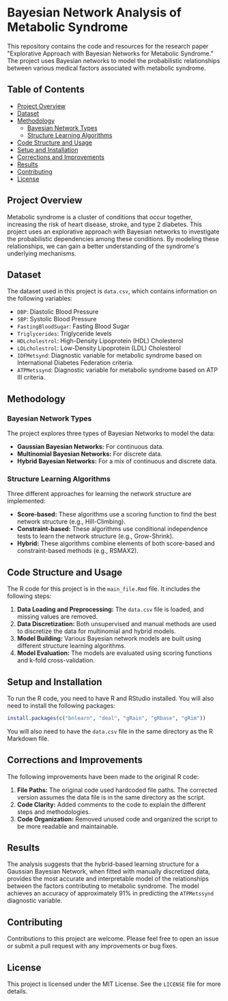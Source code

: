 # Bayesian Network Analysis of Metabolic Syndrome

This repository contains the code and resources for the research paper "Explorative Approach with Bayesian Networks for Metabolic Syndrome." The project uses Bayesian networks to model the probabilistic relationships between various medical factors associated with metabolic syndrome.

## Table of Contents
- [Project Overview](#project-overview)
- [Dataset](#dataset)
- [Methodology](#methodology)
  - [Bayesian Network Types](#bayesian-network-types)
  - [Structure Learning Algorithms](#structure-learning-algorithms)
- [Code Structure and Usage](#code-structure-and-usage)
- [Setup and Installation](#setup-and-installation)
- [Corrections and Improvements](#corrections-and-improvements)
- [Results](#results)
- [Contributing](#contributing)
- [License](#license)

## Project Overview

Metabolic syndrome is a cluster of conditions that occur together, increasing the risk of heart disease, stroke, and type 2 diabetes. This project uses an explorative approach with Bayesian networks to investigate the probabilistic dependencies among these conditions. By modeling these relationships, we can gain a better understanding of the syndrome's underlying mechanisms.

## Dataset

The dataset used in this project is `data.csv`, which contains information on the following variables:
- `DBP`: Diastolic Blood Pressure
- `SBP`: Systolic Blood Pressure
- `FastingBloodSugar`: Fasting Blood Sugar
- `Triglycerides`: Triglyceride levels
- `HDLcholestrol`: High-Density Lipoprotein (HDL) Cholesterol
- `LDLcholestrol`: Low-Density Lipoprotein (LDL) Cholesterol
- `IDFMetsynd`: Diagnostic variable for metabolic syndrome based on International Diabetes Federation criteria.
- `ATPMetssynd`: Diagnostic variable for metabolic syndrome based on ATP III criteria.

## Methodology

### Bayesian Network Types
The project explores three types of Bayesian Networks to model the data:
- **Gaussian Bayesian Networks:** For continuous data.
- **Multinomial Bayesian Networks:** For discrete data.
- **Hybrid Bayesian Networks:** For a mix of continuous and discrete data.

### Structure Learning Algorithms
Three different approaches for learning the network structure are implemented:
- **Score-based:** These algorithms use a scoring function to find the best network structure (e.g., Hill-Climbing).
- **Constraint-based:** These algorithms use conditional independence tests to learn the network structure (e.g., Grow-Shrink).
- **Hybrid:** These algorithms combine elements of both score-based and constraint-based methods (e.g., RSMAX2).

## Code Structure and Usage
The R code for this project is in the `main_file.Rmd` file. It includes the following steps:
1.  **Data Loading and Preprocessing:** The `data.csv` file is loaded, and missing values are removed.
2.  **Data Discretization:** Both unsupervised and manual methods are used to discretize the data for multinomial and hybrid models.
3.  **Model Building:** Various Bayesian network models are built using different structure learning algorithms.
4.  **Model Evaluation:** The models are evaluated using scoring functions and k-fold cross-validation.

## Setup and Installation
To run the R code, you need to have R and RStudio installed. You will also need to install the following packages:
```r
install.packages(c("bnlearn", "deal", "gRain", "gRbase", "gRim"))
```
You will also need to have the `data.csv` file in the same directory as the R Markdown file.

## Corrections and Improvements

The following improvements have been made to the original R code:
1.  **File Paths:** The original code used hardcoded file paths. The corrected version assumes the data file is in the same directory as the script.
2.  **Code Clarity:** Added comments to the code to explain the different steps and methodologies.
3.  **Code Organization:** Removed unused code and organized the script to be more readable and maintainable.

## Results
The analysis suggests that the hybrid-based learning structure for a Gaussian Bayesian Network, when fitted with manually discretized data, provides the most accurate and interpretable model of the relationships between the factors contributing to metabolic syndrome. The model achieves an accuracy of approximately 91% in predicting the `ATPMetssynd` diagnostic variable.

## Contributing
Contributions to this project are welcome. Please feel free to open an issue or submit a pull request with any improvements or bug fixes.

## License
This project is licensed under the MIT License. See the `LICENSE` file for more details.
